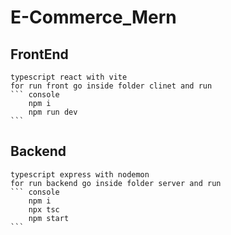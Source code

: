 # E-Commerce_Mern


## FrontEnd 
    typescript react with vite 
    for run front go inside folder clinet and run 
    ``` console
        npm i
        npm run dev
    ```

## Backend
    typescript express with nodemon
    for run backend go inside folder server and run 
    ``` console
        npm i
        npx tsc
        npm start
    ```
